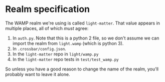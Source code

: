 # Realm specification

The WAMP realm we're using is called `light-matter`. That value appears in
multiple places, all of which *must* agree:

1. In `auth.py`. Note that this is a python 2 file, so we don't assume we
   can import the realm from `light.wamp` (which is python 3).
1. In `.crossbar/config.json`.
1. In the `light-matter` repo in `light/wamp.py`
1. In the `light-matter` repo tests in `test/test_wamp.py`

So unless you have a good reason to change the name of the realm, you'll
probably want to leave it alone.
